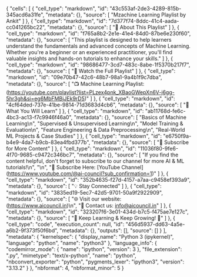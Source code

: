 {
 "cells": [
  {
   "cell_type": "markdown",
   "id": "43c553af-2de3-4289-815b-345acd6a31fe",
   "metadata": {},
   "source": [
    "Mzachine Learning Playlist by Ankit"
   ]
  },
  {
   "cell_type": "markdown",
   "id": "7d377f74-8ddc-41c4-aada-cc041265bc22",
   "metadata": {},
   "source": [
    "📌 About This Playlist"
   ]
  },
  {
   "cell_type": "markdown",
   "id": "f765a8b2-2e1e-41e4-84d0-87be6e230f60",
   "metadata": {},
   "source": [
    "This playlist is designed to help learners understand the fundamentals and advanced concepts of Machine Learning. Whether you're a beginner or an experienced practitioner, you'll find valuable insights and hands-on tutorials to enhance your skills."
   ]
  },
  {
   "cell_type": "markdown",
   "id": "98686477-3cd7-483c-8abe-1f5370b217f7",
   "metadata": {},
   "source": [
    "🎥 Watch the Full Playlist"
   ]
  },
  {
   "cell_type": "markdown",
   "id": "09e70b47-42c6-48b7-98a1-9a4b1f9c7dba",
   "metadata": {},
   "source": [
    "📺 Machine Learning Playlist: (https://youtube.com/playlist?list=PLzex4pnk_XBaoGWepXn6V-j6gg-5hr3gh&si=eg6MbFMBjJEk9rD5)"
   ]
  },
  {
   "cell_type": "markdown",
   "id": "4cf64ded-737e-41be-9814-71d3683d4cb6",
   "metadata": {},
   "source": [
    "🚀 What You Will Learn"
   ]
  },
  {
   "cell_type": "markdown",
   "id": "ab11768d-fe6c-4bc3-ac13-f7c9946f46a0",
   "metadata": {},
   "source": [
    "Basics of Machine Learning\n",
    "Supervised & Unsupervised Learning\n",
    "Model Training & Evaluation\n",
    "Feature Engineering & Data Preprocessing\n",
    "Real-World ML Projects & Case Studies"
   ]
  },
  {
   "cell_type": "markdown",
   "id": "e6750f9a-b4e9-4da7-b9cb-83ea4fbd377b",
   "metadata": {},
   "source": [
    "🔔 Subscribe for More Content"
   ]
  },
  {
   "cell_type": "markdown",
   "id": "11036f80-9fe6-4f70-9685-c9472c346bc7",
   "metadata": {},
   "source": [
    "If you find the content helpful, don't forget to subscribe to our channel for more AI & ML tutorials!\n",
    "\n",
    "🔗 Subscribe Here: [YouTube Channel] (https://www.youtube.com/@ai-council?sub_confirmation=1)"
   ]
  },
  {
   "cell_type": "markdown",
   "id": "352b4635-f27d-4157-a7aa-c9458ef393a9",
   "metadata": {},
   "source": [
    "💡 Stay Connected"
   ]
  },
  {
   "cell_type": "markdown",
   "id": "3835ed19-5ec7-42d5-9701-50a9f2922909",
   "metadata": {},
   "source": [
    "🌐 Visit our website: (https://www.aicouncil.in)\n",
    "📩 Contact us: info@aicouncil.in"
   ]
  },
  {
   "cell_type": "markdown",
   "id": "323207f6-3e01-434d-b7c5-f475ae7e127c",
   "metadata": {},
   "source": [
    "🚀 Keep Learning & Keep Growing! 🚀"
   ]
  },
  {
   "cell_type": "code",
   "execution_count": null,
   "id": "456d5937-dd63-4a5e-a6b2-9f373f50f6bd",
   "metadata": {},
   "outputs": [],
   "source": []
  }
 ],
 "metadata": {
  "kernelspec": {
   "display_name": "Python 3 (ipykernel)",
   "language": "python",
   "name": "python3"
  },
  "language_info": {
   "codemirror_mode": {
    "name": "ipython",
    "version": 3
   },
   "file_extension": ".py",
   "mimetype": "text/x-python",
   "name": "python",
   "nbconvert_exporter": "python",
   "pygments_lexer": "ipython3",
   "version": "3.13.2"
  }
 },
 "nbformat": 4,
 "nbformat_minor": 5
}
